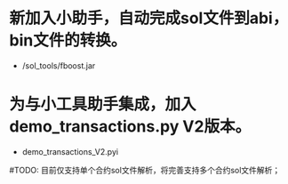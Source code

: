 # 新加入小助手，自动完成sol文件到abi，bin文件的转换。
+ /sol_tools/fboost.jar

# 为与小工具助手集成，加入demo_transactions.py V2版本。
+ demo_transactions_V2.pyi

#TODO:
  目前仅支持单个合约sol文件解析，将完善支持多个合约sol文件解析；
